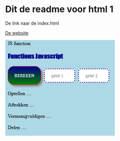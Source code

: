# Dit de readme voor html 1

De link naar de index.html 

[De website](https://github.com/florisATA/html-1/index.html)

![Screenshot](screenshot.png)
